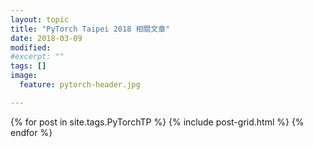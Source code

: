 ```yaml
---
layout: topic
title: "PyTorch Taipei 2018 相關文章"
date: 2018-03-09
modified:
#excerpt: ""
tags: []
image:
  feature: pytorch-header.jpg

---
```


<div class="tiles">
{% for post in site.tags.PyTorchTP %}
  {% include post-grid.html %}
{% endfor %} 
</div>